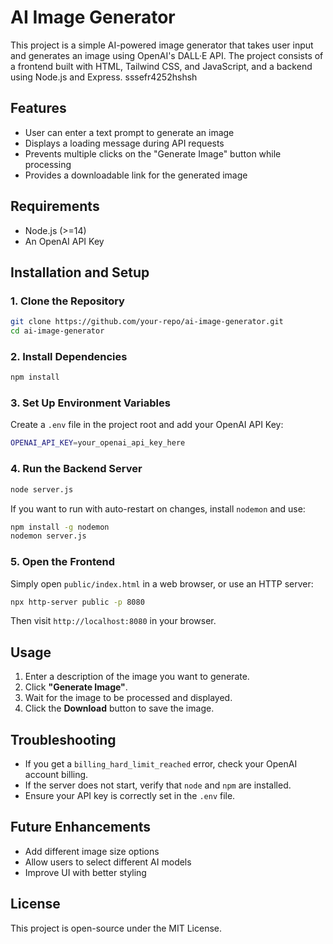 # AI Image Generator

This project is a simple AI-powered image generator that takes user input and generates an image using OpenAI's DALL·E API. The project consists of a frontend built with HTML, Tailwind CSS, and JavaScript, and a backend using Node.js and Express.
sssefr4252hshsh
## Features
- User can enter a text prompt to generate an image
- Displays a loading message during API requests
- Prevents multiple clicks on the "Generate Image" button while processing
- Provides a downloadable link for the generated image

## Requirements
- Node.js (>=14)
- An OpenAI API Key

## Installation and Setup
### 1. Clone the Repository
```sh
git clone https://github.com/your-repo/ai-image-generator.git
cd ai-image-generator
```

### 2. Install Dependencies
```sh
npm install
```

### 3. Set Up Environment Variables
Create a `.env` file in the project root and add your OpenAI API Key:
```sh
OPENAI_API_KEY=your_openai_api_key_here
```

### 4. Run the Backend Server
```sh
node server.js
```
If you want to run with auto-restart on changes, install `nodemon` and use:
```sh
npm install -g nodemon
nodemon server.js
```

### 5. Open the Frontend
Simply open `public/index.html` in a web browser, or use an HTTP server:
```sh
npx http-server public -p 8080
```
Then visit `http://localhost:8080` in your browser.

## Usage
1. Enter a description of the image you want to generate.
2. Click **"Generate Image"**.
3. Wait for the image to be processed and displayed.
4. Click the **Download** button to save the image.

## Troubleshooting
- If you get a `billing_hard_limit_reached` error, check your OpenAI account billing.
- If the server does not start, verify that `node` and `npm` are installed.
- Ensure your API key is correctly set in the `.env` file.

## Future Enhancements
- Add different image size options
- Allow users to select different AI models
- Improve UI with better styling

## License
This project is open-source under the MIT License.
